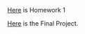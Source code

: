 [Here](https://colab.research.google.com/drive/1XHO7udjwlGnh1XkjVZDVZlTgW91vTcHG) is Homework 1

[Here]("file:///Users/pelinsuyilmaz/Downloads/ProjeFinal.html") is the Final Project. 
